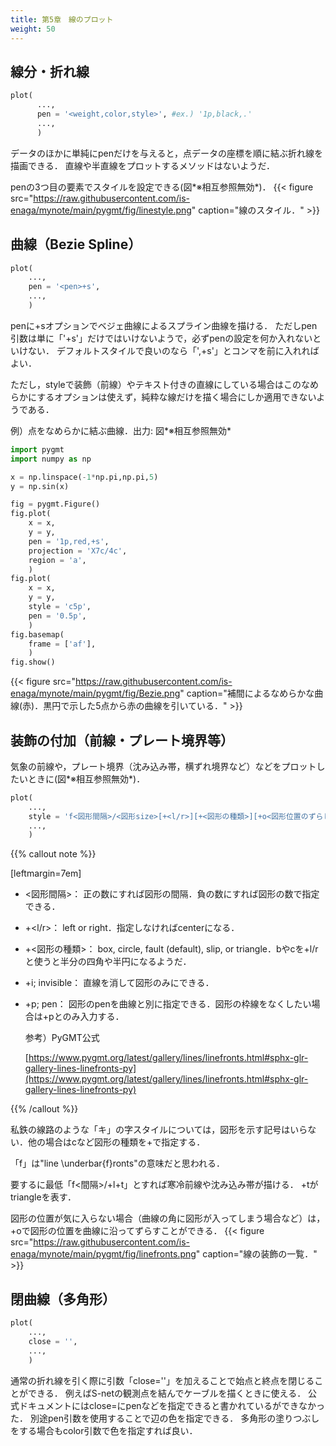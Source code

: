 ```yaml
---
title: 第5章　線のプロット 
weight: 50 
---
```



## 線分・折れ線
```python
plot(
      ..., 
      pen = '<weight,color,style>', #ex.) '1p,black,.'
      ...,
      )
 ```


データのほかに単純にpenだけを与えると，点データの座標を順に結ぶ折れ線を描画できる．
直線や半直線をプロットするメソッドはないようだ．

penの3つ目の要素でスタイルを設定できる(図*※相互参照無効*)．
{{< figure   src="https://raw.githubusercontent.com/is-enaga/mynote/main/pygmt/fig/linestyle.png" caption="線のスタイル．"  >}}
<!--  ============================================================================= -->
## 曲線（Bezie Spline）
```python
plot(
    ...,
    pen = '<pen>+s',
    ...,
    )
 ```



penに+sオプションでベジェ曲線によるスプライン曲線を描ける．
ただしpen引数は単に「'+s'」だけではいけないようで，必ずpenの設定を何か入れないといけない．
デフォルトスタイルで良いのなら「',+s'」とコンマを前に入れればよい．

ただし，styleで装飾（前線）やテキスト付きの直線にしている場合はこのなめらかにするオプションは使えず，純粋な線だけを描く場合にしか適用できないようである．

例）点をなめらかに結ぶ曲線．出力: 図*※相互参照無効*
```python
import pygmt
import numpy as np

x = np.linspace(-1*np.pi,np.pi,5)
y = np.sin(x)

fig = pygmt.Figure()
fig.plot(
    x = x,
    y = y,
    pen = '1p,red,+s',
    projection = 'X7c/4c',
    region = 'a',
    )
fig.plot(
    x = x,
    y = y,
    style = 'c5p',
    pen = '0.5p',
    )
fig.basemap(
    frame = ['af'],
    )
fig.show()
 ```


{{< figure   src="https://raw.githubusercontent.com/is-enaga/mynote/main/pygmt/fig/Bezie.png" caption="補間によるなめらかな曲線(赤)．黒円で示した5点から赤の曲線を引いている．"  >}}
<!--  =============================================================================== -->

<!--  ============================================================================= -->
## 装飾の付加（前線・プレート境界等）
気象の前線や，プレート境界（沈み込み帯，横ずれ境界など）などをプロットしたいときに(図*※相互参照無効*)．
```python
plot(
    ...,
    style = 'f<図形間隔>/<図形size>[+<l/r>][+<図形の種類>][+o<図形位置のずらし距離>]',
    ...,
    )
 ```


{{% callout note %}}

  
[leftmargin=7em]
- <図形間隔>： 正の数にすれば図形の間隔．負の数にすれば図形の数で指定できる．
- +<l/r>： left or right．指定しなければcenterになる．
- +<図形の種類>： box, circle, fault (default), slip, or triangle．bやcを+l/rと使うと半分の四角や半円になるようだ．
- +i; invisible： 直線を消して図形のみにできる．
- +p; pen： 図形のpenを曲線と別に指定できる．図形の枠線をなくしたい場合は+pとのみ入力する．


  参考）PyGMT公式
  
  [https://www.pygmt.org/latest/gallery/lines/linefronts.html#sphx-glr-gallery-lines-linefronts-py](https://www.pygmt.org/latest/gallery/lines/linefronts.html#sphx-glr-gallery-lines-linefronts-py)

{{% /callout %}}



私鉄の線路のような「キ」の字スタイルについては，図形を示す記号はいらない．他の場合はcなど図形の種類を+で指定する．

「f」は"line \underbar{f}ronts"の意味だと思われる．

要するに最低「f<間隔>/<size>+l+t」とすれば寒冷前線や沈み込み帯が描ける．
+tがtriangleを表す．

図形の位置が気に入らない場合（曲線の角に図形が入ってしまう場合など）は，+oで図形の位置を曲線に沿ってずらすことができる．
{{< figure   src="https://raw.githubusercontent.com/is-enaga/mynote/main/pygmt/fig/linefronts.png" caption="線の装飾の一覧．"  >}}
<!--  ================================================================== -->
## 閉曲線（多角形）
```python
plot(
    ...,
    close = '',
    ...,
    )
 ```



通常の折れ線を引く際に引数「close=''」を加えることで始点と終点を閉じることができる．
例えばS-netの観測点を結んでケーブルを描くときに使える．
公式ドキュメントにはclose=にpenなどを指定できると書かれているができなかった．
別途pen引数を使用することで辺の色を指定できる．
多角形の塗りつぶしをする場合もcolor引数で色を指定すれば良い．
<!-- ######################################### -->

